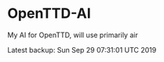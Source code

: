# OpenTTD-AI
My AI for OpenTTD, will use primarily air

Latest backup: Sun Sep 29 07:31:01 UTC 2019
